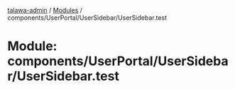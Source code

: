 [talawa-admin](../README.md) / [Modules](../modules.md) / components/UserPortal/UserSidebar/UserSidebar.test

# Module: components/UserPortal/UserSidebar/UserSidebar.test
